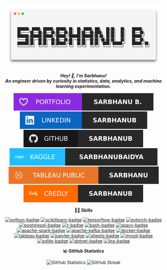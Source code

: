 <h1 align="center">
    <picture>
        <source srcset="https://raw.githubusercontent.com/sarbhanub/sarbhanub/master/assets/header/header-l.png" media="(prefers-color-scheme: light)" />
        <source srcset="https://raw.githubusercontent.com/sarbhanub/sarbhanub/master/assets/header/header-d.png" media="(prefers-color-scheme: dark)" />
        <img width=500px alt="header" src="https://raw.githubusercontent.com/sarbhanub/sarbhanub/master/assets/header/header-l.png" />
    </picture>
</h1>


<div align="center">

***Hey! 👋, I'm Sarbhanu!***
<br>
***An engineer driven by curiosity in statistics, data, analytics, and machine learning experimentation.***

</div>

<div align="center">

[![portfolio-badge]][portfolio-link]
[![linkedin-badge]][linkedin-link]
[![github-badge]][github-link]
<br>
[![kaggle-badge]][kaggle-link]
[![tableau-public-badge]][tableau-public-link]
[![credly-badge]][credly-link]

</div>

[portfolio-badge]: https://raw.githubusercontent.com/sarbhanub/sarbhanub/refs/heads/master/assets/badge/sarbhanub-portfolio.svg
[linkedin-badge]: https://raw.githubusercontent.com/sarbhanub/sarbhanub/refs/heads/master/assets/badge/sarbhanub-linkedin.svg
[github-badge]: https://raw.githubusercontent.com/sarbhanub/sarbhanub/refs/heads/master/assets/badge/sarbhanub-github.svg
[kaggle-badge]: https://raw.githubusercontent.com/sarbhanub/sarbhanub/refs/heads/master/assets/badge/sarbhanub-kaggle.svg
[tableau-public-badge]: https://raw.githubusercontent.com/sarbhanub/sarbhanub/refs/heads/master/assets/badge/sarbhanub-tableau.svg
[credly-badge]: https://raw.githubusercontent.com/sarbhanub/sarbhanub/refs/heads/master/assets/badge/sarbhanub-credly.svg

[portfolio-link]: https://sarbhanub.github.io
[linkedin-link]: https://www.linkedin.com/in/sarbhanub
[github-link]: https://github.com/sarbhanub
[kaggle-link]: https://www.kaggle.com/sarbhanubaidya
[tableau-public-link]: https://public.tableau.com/app/profile/sarbhanu
[credly-link]: https://www.credly.com/users/sarbhanub


<div align="center">

**🧑‍💻 Skills**

[![python-badge]][python-link]
[![scikitlearn-badge]][scikitlearn-link]
[![tensorflow-badge]][tensorflow-link]
[![pytorch-badge]][pytorch-link]
[![postgresql-badge]][postgresql-link]
[![r-badge]][r-link]
[![bash-badge]][bash-link]
[![spacy-badge]][spacy-link]
[![apache-spark-badge]][apache-spark-link]
[![apache-kafka-badge]][apache-kafka-link]
[![docker-badge]][docker-link]
[![tableau-badge]][tableau-link]
[![jupyter-badge]][jupyter-link]
[![sheets-badge]][sheets-link]
[![mysql-badge]][mysql-link]
[![sqlite-badge]][sqlite-link]
[![dotnet-badge]][dotnet-link]
[![jira-badge]][jira-link]

</div>

[apache-kafka-badge]: https://img.shields.io/badge/apache%20kafka-apachekafka?style=for-the-badge&logo=jira&logoColor=ffffff&color=%23231F20
[apache-spark-badge]: https://img.shields.io/badge/apache%20spark-apachespark?style=for-the-badge&logo=apachespark&logoColor=ffffff&color=%23E25A1C
[docker-badge]: https://img.shields.io/badge/docker-docker?style=for-the-badge&logo=docker&logoColor=ffffff&color=%232496ED
[dotnet-badge]: https://img.shields.io/badge/dotnet-dotnet?style=for-the-badge&logo=.NET&logoColor=ffffff&color=%23512BD4
[bash-badge]: https://img.shields.io/badge/bash-gnubash?style=for-the-badge&logo=gnubash&logoColor=ffffff&color=%234EAA25
[jira-badge]: https://img.shields.io/badge/jira-jira?style=for-the-badge&logo=jira&logoColor=ffffff&color=%230052CC
[jupyter-badge]: https://img.shields.io/badge/jupyter-jupyter?style=for-the-badge&logo=jupyter&logoColor=ffffff&color=%23F37626
[mysql-badge]: https://img.shields.io/badge/mysql-mysql?style=for-the-badge&logo=mysql&logoColor=ffffff&color=%234479A1
[postgresql-badge]: https://img.shields.io/badge/postgresql-postgresql?style=for-the-badge&logo=postgresql&logoColor=ffffff&color=%234169E1
[python-badge]: https://img.shields.io/badge/python-python?style=for-the-badge&logo=python&logoColor=ffffff&color=%233776AB
[pytorch-badge]: https://img.shields.io/badge/pytorch-pytorch?style=for-the-badge&logo=pytorch&logoColor=ffffff&color=%23EE4C2C
[r-badge]: https://img.shields.io/badge/r-r?style=for-the-badge&logo=r&logoColor=ffffff&color=%23276DC3
[scikitlearn-badge]: https://img.shields.io/badge/scikitlearn-scikitlearn?style=for-the-badge&logo=scikit-learn&logoColor=ffffff&color=%23F7931E
[sheets-badge]: https://img.shields.io/badge/sheets-sheets?style=for-the-badge&logo=googlesheets&logoColor=ffffff&color=%2334A853
[spacy-badge]: https://img.shields.io/badge/spacy-spacy?style=for-the-badge&logo=spacy&logoColor=ffffff&color=%2309A3D5
[sqlite-badge]: https://img.shields.io/badge/sqlite-sqlite?style=for-the-badge&logo=sqlite&logoColor=ffffff&color=%23003B57
[tableau-badge]: https://img.shields.io/badge/tableau-tableau?style=for-the-badge&logo=tableau&logoColor=ffffff&color=%23E97627
[tensorflow-badge]: https://img.shields.io/badge/tensorflow-tensorflow?style=for-the-badge&logo=tensorflow&logoColor=ffffff&color=%23FF6F00

[apache-kafka-link]: https://kafka.apache.org
[apache-spark-link]: https://spark.apache.org
[docker-link]: https://www.docker.com
[dotnet-link]: https://dotnet.microsoft.com
[bash-link]: https://www.gnu.org/software/bash
[jira-link]: https://www.atlassian.com/software/jira
[jupyter-link]: https://jupyter.org
[mysql-link]: https://www.mysql.com
[postgresql-link]: https://www.postgresql.org
[python-link]: https://www.python.org
[pytorch-link]: https://pytorch.org
[r-link]: https://www.r-project.org
[scikitlearn-link]: https://scikit-learn.org
[sheets-link]: https://www.google.com/sheets/about
[spacy-link]: https://spacy.io
[sqlite-link]: https://www.sqlite.org
[tableau-link]: https://www.tableau.com
[tensorflow-link]: https://www.tensorflow.org


<div align="center">

**📊 GitHub Statistics**

</div>

<div align="center">
    <picture>
        <source
        srcset="https://github-readme-stats.vercel.app/api/?username=sarbhanub&card_width=450&title_color=535353&text_color=535353&icon_color=535353&bg_color=00000000&hide_border=true&border_radius=0&show_icons=true"
        media="(prefers-color-scheme: light)"
        />
        <source
        srcset="https://github-readme-stats.vercel.app/api/?username=sarbhanub&card_width=450&title_color=ffffff&text_color=ffffff&icon_color=ffffff&bg_color=00000000&hide_border=true&border_radius=0&show_icons=true"
        media="(prefers-color-scheme: dark)"
        />
        <img height=180px alt="GitHub Statistics" src="https://github-readme-stats.vercel.app/api/?username=sarbhanub&card_width=450&title_color=535353&text_color=535353&icon_color=535353&bg_color=00000000&hide_border=true&border_radius=0&show_icons=true" />
    </picture>
    <picture>
        <source
        srcset="https://streak-stats.demolab.com/?user=sarbhanub&card_height=195&card_width=396&theme=icegray&background=00000000&stroke=00000000&ring=dcdcdc&fire=535353&hide_border=true&border_radius=0&mode=weekly"
        media="(prefers-color-scheme: light)"
        />
        <source
        srcset="https://streak-stats.demolab.com/?user=sarbhanub&card_height=195&card_width=396&theme=sea&background=00000000&stroke=00000000&ring=dcdcdc&fire=ffffff&hide_border=true&border_radius=0&mode=weekly"
        media="(prefers-color-scheme: dark)"
        />
        <img height=180px alt="GitHub Streak" src="https://streak-stats.demolab.com/?user=sarbhanub&card_height=195&card_width=396&theme=icegray&background=00000000&stroke=00000000&ring=dcdcdc&fire=535353&hide_border=true&border_radius=0&mode=weekly" />
    </picture>
</div>
